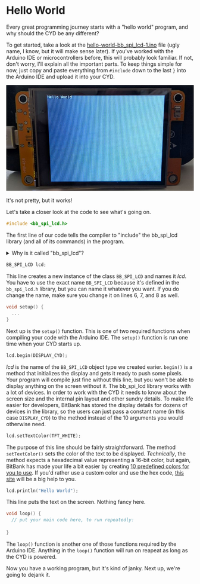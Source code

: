# Hello World

Every great programming journey starts with a "hello world" program, and why should the CYD be any different? 

To get started, take a look at the [hello-world-bb_spi_lcd-1.ino](hello-world-bb_spi_lcd-1.ino) file (ugly name, I know, but it will make sense later). If you've worked with the Arduino IDE or microcontrollers before, this will probably look familiar. If not, don't worry, I'll explain all the important parts. To keep things simple for now, just copy and paste everything from `#include` down to the last `}` into the Arduino IDE and upload it into your CYD.

<img src="assets/cyd-hello-world-bb_spi_led-1.jpg" alt="CYD displaying Hello World">

It's not pretty, but it works!

Let's take a closer look at the code to see what's going on. 

```c++
#include <bb_spi_lcd.h>
```

The first line of our code tells the compiler to "include" the bb_spi_lcd library (and all of its commands) in the program. 

<details>
  <summary>Why is it called "bb_spi_lcd"?</summary>

  "bb" is short for <a href="https://bitbanksoftware.blogspot.com/">BitBank Software</a>, run by Larry Bank and he's the guy that made the library which is <a href="https://github.com/bitbank2/bb_spi_lcd/tree/master">hosted here on GitHub</a>.<br>

  SPI is a hardware communication protocol that allows CPUs to communicate with peripheral devices. It stands for **s**erial **p**eripheral **i**interface.

  LCD refers to the type of screen we're controlling with this library.
</details>

```c++
BB_SPI_LCD lcd;
```

This line creates a new instance of the class `BB_SPI_LCD` and names it <var>lcd</var>. You have to use the exact name `BB_SPI_LCD` because it's defined in the `bb_spi_lcd.h` library, but you can name it whatever you want. If you do change the name, make sure you change it on lines 6, 7, and 8 as well.

```c++
void setup() {
  ...
}
```

Next up is the `setup()` function. This is one of two required functions when compiling your code with the Arduino IDE. The `setup()` function is run one time when your CYD starts up.

```c++
lcd.begin(DISPLAY_CYD); 
```

<var>lcd</var> is the name of the `BB_SPI_LCD` object type we created earier. `begin()` is a method that initializes the display and gets it ready to push some pixels. Your program will compile just fine without this line, but you won't be able to display anything on the screen without it. The bb_spi_lcd library works with a lot of devices. In order to work with the CYD it needs to know about the screen size and the internal pin layout and other sundry details. To make life easier for developers, BitBank has stored the display details for dozens of devices in the library, so the users can just pass a constant name (in this case `DISPLAY_CYD`) to the method instead of the 10 arguments you would otherwise need.

```c++
lcd.setTextColor(TFT_WHITE);
```

The purpose of this line should be fairly straightforward. The method `setTextColor()` sets the color of the text to be displayed. *Technically*, the method expects a hexadecimal value representing a 16-bit color, but again, BitBank has made your life a bit easier by creating [10 predefined colors for you to use](https://github.com/bitbank2/bb_spi_lcd/blob/b243e7421397ba31c6355bad0fd90131ab29508a/src/bb_spi_lcd.h#L136). If you'd rather use a custom color and use the hex code, [this site](https://rgbcolorpicker.com/565) will be a big help to you.

```c++
lcd.println("Hello World");
```

This line puts the text on the screen. Nothing fancy here.

```c++
void loop() {
  // put your main code here, to run repeatedly:

}
```

The `loop()` function is another one of those functions required by the Arduino IDE. Anything in the `loop()` function will run on reapeat as long as the CYD is powered.

Now you have a working program, but it's kind of janky. Next up, we're going to dejank it.